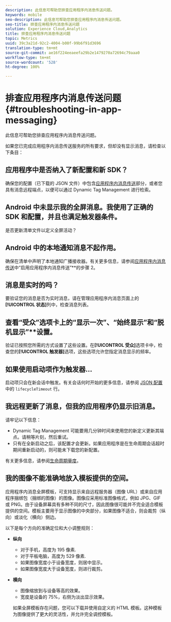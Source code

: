 ```yaml
---
description: 此信息可帮助您排查应用程序内消息传送问题。
keywords: mobile
seo-description: 此信息可帮助您排查应用程序内消息传送问题。
seo-title: 排查应用程序内消息传送问题
solution: Experience Cloud,Analytics
title: 排查应用程序内消息传送问题
topic: Metrics
uuid: 39c3a21d-92c2-4004-b00f-99b6f91d3696
translation-type: tm+mt
source-git-commit: ae16f224eeaeefa29b2e1479270a72694c79aaa0
workflow-type: tm+mt
source-wordcount: '528'
ht-degree: 100%

---
```



# 排查应用程序内消息传送问题{#troubleshooting-in-app-messaging}

此信息可帮助您排查应用程序内消息传送问题。

如果您已完成应用程序内消息传送服务的所有要求，但却没有显示消息，请检查以下条目：

## 应用程序中是否纳入了新配置和新 SDK？

确保您的配置（已下载的 JSON 文件）中包含[应用程序内消息传送](/help/android/messaging-main/messaging/messaging.md)部分，或者您具有消息远程端点，以便可以通过 Dynamic Tag Management 进行检索。

## Android 中未显示我的全屏消息。我使用了正确的 SDK 和配置，并且也满足触发器条件。

是否更新清单文件以定义全屏活动？

## Android 中的本地通知消息不起作用。

确保在清单中声明了本地通知广播接收器。有关更多信息，请参阅[应用程序内消息传送](/help/android/messaging-main/messaging/messaging.md)中“启用应用程序内消息传送”**&#x200B;的步骤 2。

## 消息是实时的吗？

要验证您的消息是否为实时消息，请在管理应用程序内消息页面上的&#x200B;**[!UICONTROL 状态]**&#x200B;列中，检查消息列表。

## 查看“受众”选项卡上的“显示一次”**、“始终显示”**&#x200B;和“脱机显示”**&#x200B;设置。

验证已按照您所需的方式设置了这些设置。在&#x200B;**[!UICONTROL 受众]**&#x200B;选项卡中，检查您的&#x200B;**[!UICONTROL 触发器]**&#x200B;选项，这些选项允许您指定消息显示的频率。

## 如果使用启动项作为触发器...

启动项只会在新会话中触发。有关会话何时开始的更多信息，请参阅 [JSON 配置](/help/android/configuration/json-config/json-config.md)中的 `lifecycleTimeout` 行。

## 我远程更新了消息，但我的应用程序仍显示旧消息。

请牢记以下信息：

* Dynamic Tag Management 可能要用几分钟时间来使用您的新定义更新其端点。请稍等片刻，然后重试。
* 只有在全新启动之后，该配置才会更新。如果应用程序是在生命周期会话超时期间重新启动的，则可能未下载您的新配置。

有关更多信息，请参阅[生命周期量度](/help/android/metrics.md)。

## 我的图像不能准确地放入模板提供的空间。

应用程序内消息全屏模板，可支持显示来自远程服务器（图像 URL）或来自应用程序捆绑包（捆绑的图像）的图像。图像应采用标准图像格式，例如 JPG、GIF 或 PNG。由于设备屏幕具有多种不同的尺寸，因此图像很可能并不完全适合模板提供的空间。模板主要用于显示图像的中央部分，如果图像不适合，则会裁剪（纵向）或淡化（横向）侧边。

以下是每个方向的准确定位和大小调整规则：

* **纵向**
   * 对于手机，高度为 195 像素.
   * 对于平板电脑，高度为 529 像素.
   * 如果图像宽度小于设备宽度，则居中显示。
   * 如果图像宽度大于设备宽度，则进行裁剪。

* **横向**
   * 图像缩放到与设备等高的效果。
   * 宽度是设备的 75%，右侧为淡出显示效果。

   如果全屏模板存在问题，您可以下载并使用自定义的 HTML 模板。这种模板为图像提供了更大的灵活性，并允许完全调控模板。

